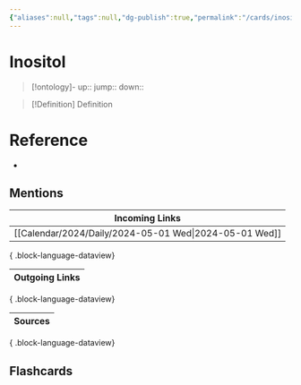 ```yaml
---
{"aliases":null,"tags":null,"dg-publish":true,"permalink":"/cards/inositol/","dgPassFrontmatter":true}
---
```


# Inositol

> [!ontology]-
> up:: 
> jump:: 
> down:: 

> [!Definition] Definition

# Reference

- 

## Mentions

| Incoming Links                                            |
| --------------------------------------------------------- |
| [[Calendar/2024/Daily/2024-05-01 Wed\|2024-05-01 Wed]] |

{ .block-language-dataview}

| Outgoing Links |
| -------------- |

{ .block-language-dataview}

| Sources |
| ------- |

{ .block-language-dataview}

## Flashcards